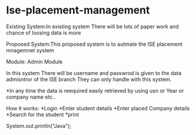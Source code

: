# Ise-placement-management

Existing System:In existing system There will be lots of paper work and chance of loosing data is more

Proposed System:This proposed system is to autmate the ISE placement mnagemnet system

Module:
Admin Module

In this system There will be username and passwrod is given to the data admisntror of the ISE branch They can only handle with this system.

*In any time the data is reequired easily retrieved by using usn or Year or company name etc..

How it works:
*Login
*Enter student details
*Enter placed Company details
*Search for the student
*print

System.out.println("Java");
